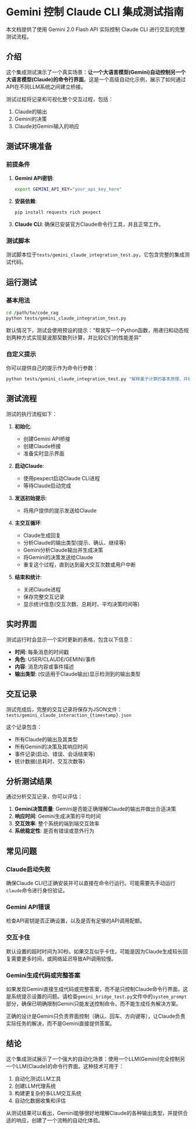 # Gemini 控制 Claude CLI 集成测试指南

本文档提供了使用 Gemini 2.0 Flash API 实际控制 Claude CLI 进行交互的完整测试流程。

## 介绍

这个集成测试演示了一个真实场景：**让一个大语言模型(Gemini)自动控制另一个大语言模型(Claude)的命令行界面**。这是一个高级自动化示例，展示了如何通过API在不同LLM系统之间建立桥接。

测试过程将记录和可视化整个交互过程，包括：
1. Claude的输出
2. Gemini的决策
3. Claude对Gemini输入的响应

## 测试环境准备

### 前提条件

1. **Gemini API密钥**:
   ```bash
   export GEMINI_API_KEY="your_api_key_here"
   ```

2. **安装依赖**:
   ```bash
   pip install requests rich pexpect
   ```

3. **Claude CLI**:
   确保已安装官方Claude命令行工具，并且正常工作。

### 测试脚本

测试脚本位于`tests/gemini_claude_integration_test.py`，它包含完整的集成测试代码。

## 运行测试

### 基本用法

```bash
cd /path/to/code_rag
python tests/gemini_claude_integration_test.py
```

默认情况下，测试会使用预设的提示："帮我写一个Python函数，用递归和动态规划两种方式实现斐波那契数列计算，并比较它们的性能差异"

### 自定义提示

你可以提供自己的提示作为命令行参数：

```bash
python tests/gemini_claude_integration_test.py "解释量子计算的基本原理，并给出一个简单的量子算法示例"
```

## 测试流程

测试的执行流程如下：

1. **初始化**: 
   - 创建Gemini API桥接
   - 创建Claude桥接
   - 准备实时显示界面

2. **启动Claude**:
   - 使用pexpect启动Claude CLI进程
   - 等待Claude启动完成

3. **发送初始提示**:
   - 将用户提供的提示发送给Claude

4. **主交互循环**:
   - Claude生成回复
   - 分析Claude的输出类型(提示、确认、继续等)
   - Gemini分析Claude输出并生成决策
   - 将Gemini的决策发送给Claude
   - 重复这个过程，直到达到最大交互次数或用户中断

5. **结束和统计**:
   - 关闭Claude进程
   - 保存完整交互记录
   - 显示统计信息(交互次数、总耗时、平均决策时间等)

## 实时界面

测试运行时会显示一个实时更新的表格，包含以下信息：

- **时间**: 每条消息的时间戳
- **角色**: USER/CLAUDE/GEMINI/事件
- **内容**: 消息内容或事件描述
- **输出类型**: (仅适用于Claude输出)显示检测到的输出类型

## 交互记录

测试完成后，完整的交互记录将保存为JSON文件：`tests/gemini_claude_interaction_{timestamp}.json`

这个记录包含：
- 所有Claude的输出及其类型
- 所有Gemini的决策及其响应时间
- 事件记录(启动、错误、会话结束等)
- 统计数据(总耗时、交互次数等)

## 分析测试结果

通过分析交互记录，你可以评估：

1. **Gemini决策质量**: Gemini是否能正确理解Claude的输出并做出合适决策
2. **响应时间**: Gemini生成决策的平均时间
3. **交互效率**: 整个系统的端到端交互效率
4. **系统稳定性**: 是否有错误或意外行为

## 常见问题

### Claude启动失败

确保Claude CLI已正确安装并可以直接在命令行运行。可能需要先手动运行`claude`命令进行身份验证。

### Gemini API错误

检查API密钥是否正确设置，以及是否有足够的API调用配额。

### 交互卡住

默认设置的超时时间为30秒。如果交互似乎卡住，可能是因为Claude生成较长回复需要更多时间，或网络延迟导致API调用较慢。

### Gemini生成代码或完整答案

如果发现Gemini直接生成代码或完整答案，而不是只控制Claude命令行界面，这是系统提示设置的问题。请检查`gemini_bridge_test.py`文件中的`system_prompt`部分，确保已明确限制Gemini只能发送控制命令，而不能生成任务解决方案。

正确的设计是Gemini只负责界面控制（确认、回车、方向键等），让Claude负责实际任务的解决，而不是Gemini直接提供答案。

## 结论

这个集成测试展示了一个强大的自动化场景：使用一个LLM(Gemini)完全控制另一个LLM(Claude)的命令行界面。这种技术可用于：

1. 自动化测试LLM工具
2. 创建LLM代理系统
3. 构建更复杂的多LLM交互系统
4. 自动化数据收集和评估

从测试结果可以看出，Gemini能够很好地理解Claude的各种输出类型，并提供合适的响应，创建了一个流畅的自动化体验。